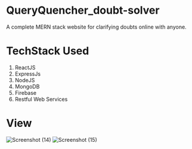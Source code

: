 # QueryQuencher_doubt-solver
A complete MERN stack website for clarifying doubts online with anyone.

# TechStack Used
1) ReactJS
2) ExpressJs
3) NodeJS
4) MongoDB
5) Firebase
6) Restful Web Services

# View

![Screenshot (14)](https://github.com/arshad1010/QueryQuencher_doubt-solver/assets/117597118/e5a20bd3-aee7-4f46-a906-5d84365fdf3f)
![Screenshot (15)](https://github.com/arshad1010/QueryQuencher_doubt-solver/assets/117597118/4a6ec528-3d4b-4dc3-af06-59f7083f3c8b)

